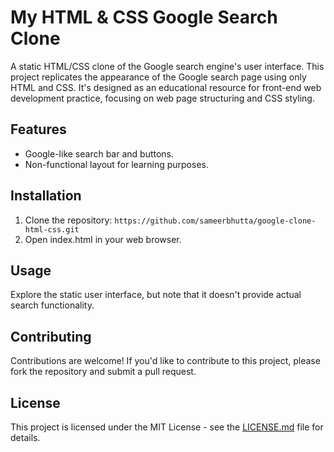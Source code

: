 # My HTML & CSS Google Search Clone

A static HTML/CSS clone of the Google search engine's user interface. This project replicates the appearance of the Google search page using only HTML and CSS. It's designed as an educational resource for front-end web development practice, focusing on web page structuring and CSS styling.

## Features
- Google-like search bar and buttons.
- Non-functional layout for learning purposes.

## Installation
1. Clone the repository: `https://github.com/sameerbhutta/google-clone-html-css.git`
2. Open index.html in your web browser.

## Usage
Explore the static user interface, but note that it doesn't provide actual search functionality.

## Contributing
Contributions are welcome! If you'd like to contribute to this project, please fork the repository and submit a pull request.

## License
This project is licensed under the MIT License - see the [LICENSE.md](LICENSE.md) file for details.
